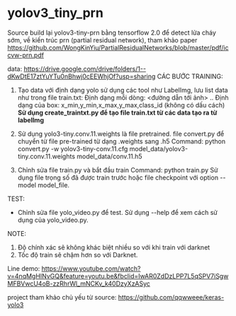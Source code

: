 # yolov3_tiny_prn

Source build lại yolov3-tiny-prn bằng tensorflow 2.0 để detect lửa cháy sớm, về kiến trúc prn (partial residual network), tham khảo paper https://github.com/WongKinYiu/PartialResidualNetworks/blob/master/pdf/iccvw-prn.pdf

data: https://drive.google.com/drive/folders/1--dKwDtE17ztYuYTu0nBhwj0cEEWhjOf?usp=sharing
CÁC BƯỚC TRAINING:

1. Tạo data với định dạng yolo sử dụng các tool như LabelImg, lưu list data như trong file train.txt:
Định dạng mỗi dòng: <đường dẫn tới ảnh> <box1> <box2> .. <boxN>
Định dạng của box: x_min,y_min,x_max,y_max,class_id (không có dấu cách)
  **Sử dụng create_traintxt.py để tạo file train.txt từ các data tạo ra từ labelImg**

2. Sử dụng yolo3-tiny.conv.11.weights là file pretrained. file convert.py để chuyển từ file pre-trained từ dạng .weights sang .h5
Command: python convert.py -w yolov3-tiny-conv.11.cfg model_data/yolov3-tiny.conv.11.weights model_data/conv.11.h5

3. Chỉnh sửa file train.py và bắt đầu train
Command: python train.py
Sử dụng file trọng số đã được train trước hoặc file checkpoint với option --model model_file.

TEST:
- Chỉnh sửa file yolo_video.py để test.
Sử dụng --help để xem cách sử dụng của yolo_video.py.

NOTE:
1. Độ chính xác sẽ không khác biệt nhiều so với khi train với darknet
2. Tốc độ train sẽ chậm hơn so với Darknet.

Line demo: https://www.youtube.com/watch?v=4nqMgHINvGQ&feature=youtu.be&fbclid=IwAR0ZdDzLPP7L5qSPV7iSgwMFBVwcU4oB-zzRhrWl_mNCKv_k40DzyXzASyc

project tham khảo chủ yếu từ source: https://github.com/qqwweee/keras-yolo3


